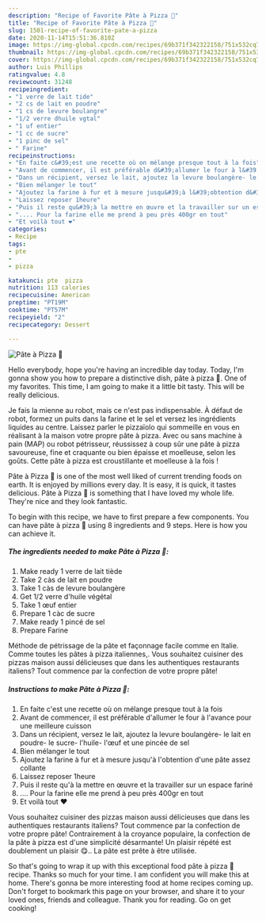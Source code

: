 ```yaml
---
description: "Recipe of Favorite Pâte à Pizza 🍕"
title: "Recipe of Favorite Pâte à Pizza 🍕"
slug: 1501-recipe-of-favorite-pate-a-pizza
date: 2020-11-14T15:51:36.810Z
image: https://img-global.cpcdn.com/recipes/69b371f342322158/751x532cq70/pate-a-pizza-🍕-photo-principale-de-la-recette.jpg
thumbnail: https://img-global.cpcdn.com/recipes/69b371f342322158/751x532cq70/pate-a-pizza-🍕-photo-principale-de-la-recette.jpg
cover: https://img-global.cpcdn.com/recipes/69b371f342322158/751x532cq70/pate-a-pizza-🍕-photo-principale-de-la-recette.jpg
author: Luis Phillips
ratingvalue: 4.8
reviewcount: 31248
recipeingredient:
- "1 verre de lait tide"
- "2 cs de lait en poudre"
- "1 cs de levure boulangre"
- "1/2 verre dhuile vgtal"
- "1 uf entier"
- "1 cc de sucre"
- "1 pinc de sel"
- " Farine"
recipeinstructions:
- "En faite c&#39;est une recette où on mélange presque tout à la fois"
- "Avant de commencer, il est préférable d&#39;allumer le four à l&#39;avance pour une meilleure cuisson"
- "Dans un récipient, versez le lait, ajoutez la levure boulangère- le lait en poudre- le sucre- l&#39;huile- l&#39;œuf et une pincée de sel"
- "Bien mélanger le tout"
- "Ajoutez la farine à fur et à mesure jusqu&#39;à l&#39;obtention d&#39;une pâte assez collante"
- "Laissez reposer 1heure"
- "Puis il reste qu&#39;à la mettre en œuvre et la travailler sur un espace fariné"
- ".... Pour la farine elle me prend à peu près 400gr en tout"
- "Et voilà tout ❤"
categories:
- Recipe
tags:
- pte
- 
- pizza

katakunci: pte  pizza 
nutrition: 113 calories
recipecuisine: American
preptime: "PT19M"
cooktime: "PT57M"
recipeyield: "2"
recipecategory: Dessert

---
```



![Pâte à Pizza 🍕](https://img-global.cpcdn.com/recipes/69b371f342322158/751x532cq70/pate-a-pizza-🍕-photo-principale-de-la-recette.jpg)

Hello everybody, hope you're having an incredible day today. Today, I'm gonna show you how to prepare a distinctive dish, pâte à pizza 🍕. One of my favorites. This time, I am going to make it a little bit tasty. This will be really delicious.

Je fais la mienne au robot, mais ce n&#39;est pas indispensable. À défaut de robot, formez un puits dans la farine et le sel et versez les ingrédients liquides au centre. Laissez parler le pizzaïolo qui sommeille en vous en réalisant à la maison votre propre pâte à pizza. Avec ou sans machine à pain (MAP) ou robot pétrisseur, réussissez à coup sûr une pâte à pizza savoureuse, fine et craquante ou bien épaisse et moelleuse, selon les goûts. Cette pâte à pizza est croustillante et moelleuse à la fois !

Pâte à Pizza 🍕 is one of the most well liked of current trending foods on earth. It is enjoyed by millions every day. It is easy, it is quick, it tastes delicious. Pâte à Pizza 🍕 is something that I have loved my whole life. They're nice and they look fantastic.


To begin with this recipe, we have to first prepare a few components. You can have pâte à pizza 🍕 using 8 ingredients and 9 steps. Here is how you can achieve it.

<!--inarticleads1-->

##### The ingredients needed to make Pâte à Pizza 🍕:

1. Make ready 1 verre de lait tiède
1. Take 2 càs de lait en poudre
1. Take 1 càs de levure boulangère
1. Get 1/2 verre d&#39;huile végétal
1. Take 1 œuf entier
1. Prepare 1 càc de sucre
1. Make ready 1 pincé de sel
1. Prepare  Farine


Méthode de pétrissage de la pâte et façonnage facile comme en Italie. Comme toutes les pâtes à pizza italiennes,. Vous souhaitez cuisiner des pizzas maison aussi délicieuses que dans les authentiques restaurants italiens? Tout commence par la confection de votre propre pâte! 

<!--inarticleads2-->

##### Instructions to make Pâte à Pizza 🍕:

1. En faite c&#39;est une recette où on mélange presque tout à la fois
1. Avant de commencer, il est préférable d&#39;allumer le four à l&#39;avance pour une meilleure cuisson
1. Dans un récipient, versez le lait, ajoutez la levure boulangère- le lait en poudre- le sucre- l&#39;huile- l&#39;œuf et une pincée de sel
1. Bien mélanger le tout
1. Ajoutez la farine à fur et à mesure jusqu&#39;à l&#39;obtention d&#39;une pâte assez collante
1. Laissez reposer 1heure
1. Puis il reste qu&#39;à la mettre en œuvre et la travailler sur un espace fariné
1. .... Pour la farine elle me prend à peu près 400gr en tout
1. Et voilà tout ❤


Vous souhaitez cuisiner des pizzas maison aussi délicieuses que dans les authentiques restaurants italiens? Tout commence par la confection de votre propre pâte! Contrairement à la croyance populaire, la confection de la pâte à pizza est d&#39;une simplicité désarmante! Un plaisir répété est doublement un plaisir 😋.. La pâte est prête à être utilisée. 

So that's going to wrap it up with this exceptional food pâte à pizza 🍕 recipe. Thanks so much for your time. I am confident you will make this at home. There's gonna be more interesting food at home recipes coming up. Don't forget to bookmark this page on your browser, and share it to your loved ones, friends and colleague. Thank you for reading. Go on get cooking!
